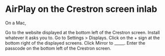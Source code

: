 # AirPlay on the Crestron screen inlab

On a Mac,

Go to the website displayed at the bottom left of the Crestron screen. Install whatever it asks you to.
Go to Settings > Displays.
Click on the + sign at the bottom right of the displayed screens.
Click Mirror to _____.
Enter the passcode on the bottom left of the Crestron screen.
